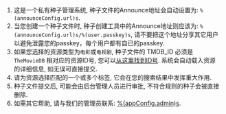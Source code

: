 1. 这是一个私有种子管理系统, 种子文件的Announce地址会自动设置为: `%(announceConfig.url)s`.
1. 当您创建一个种子文件时, 种子创建工具中的Announce地址则应该为: `%(announceConfig.url)s/%(user.passkey)s`, 请不要把这个地址分享其它用户以避免泄露您的passkey，每个用户都有自已的passkey.
1. 如果您选择的资源类型为`电影`或`电视剧`, 种子文件的 TMDB_ID 必须是 `TheMovieDB` 相对应的资源ID号, 您可以[从这里找到ID号](%(tmdbConfig.tmdbHome)s). 系统会自动载入资源的详细信息, 如无误可直接提交.
1. 请为资源选择匹配的一个或多个标签, 它会在您的搜索结果中发挥重大作用.
1. 种子文件提交后, 可能会由后台管理人员进行审批, 不符合规则的种子会被直接删除.
1. 如需其它帮助, 请与我们的管理员联系: [%(appConfig.admin)s](mailto:%(appConfig.admin)s).